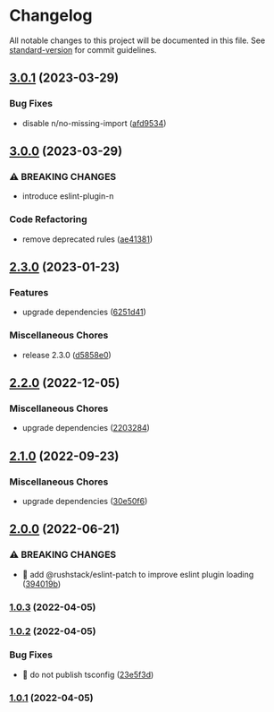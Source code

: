 # Changelog

All notable changes to this project will be documented in this file. See [standard-version](https://github.com/conventional-changelog/standard-version) for commit guidelines.

## [3.0.1](https://github.com/porscheofficial/eslint-config-porschedigital/compare/v3.0.0...v3.0.1) (2023-03-29)


### Bug Fixes

* disable n/no-missing-import ([afd9534](https://github.com/porscheofficial/eslint-config-porschedigital/commit/afd9534bda3f0019fa8cc234969a7523c5166ba6))

## [3.0.0](https://github.com/porscheofficial/eslint-config-porschedigital/compare/v2.3.0...v3.0.0) (2023-03-29)


### ⚠ BREAKING CHANGES

* introduce eslint-plugin-n

### Code Refactoring

* remove deprecated rules ([ae41381](https://github.com/porscheofficial/eslint-config-porschedigital/commit/ae4138145dc1380e97972c103eafb447d3aa9aa8))

## [2.3.0](https://github.com/porscheofficial/eslint-config-porschedigital/compare/v2.2.0...v2.3.0) (2023-01-23)


### Features

* upgrade dependencies ([6251d41](https://github.com/porscheofficial/eslint-config-porschedigital/commit/6251d41d92d7b5d9a82806828b57d4b80bea43c6))


### Miscellaneous Chores

* release 2.3.0 ([d5858e0](https://github.com/porscheofficial/eslint-config-porschedigital/commit/d5858e083847a6bf496c13e13835eab80a4589cc))

## [2.2.0](https://github.com/porscheofficial/eslint-config-porschedigital/compare/v2.1.0...v2.2.0) (2022-12-05)

### Miscellaneous Chores

- upgrade dependencies ([2203284](https://github.com/porscheofficial/eslint-config-porschedigital/commit/220328446e0820d5602fcfeb5883ba03f96c46a4))

## [2.1.0](https://github.com/porscheofficial/eslint-config-porschedigital/compare/v2.0.0...v2.1.0) (2022-09-23)

### Miscellaneous Chores

- upgrade dependencies ([30e50f6](https://github.com/porscheofficial/eslint-config-porschedigital/commit/30e50f60de26daf9d9ec7b6f950270a27eb7b9fe))

## [2.0.0](https://github.com/porscheofficial/eslint-config-porschedigital/compare/v1.0.3...v2.0.0) (2022-06-21)

### ⚠ BREAKING CHANGES

- 🧨 add @rushstack/eslint-patch to improve eslint plugin loading ([394019b](https://github.com/porscheofficial/eslint-config-porschedigital/commit/394019ba1b7369d7c6f198e66f4f113af245f348))

### [1.0.3](https://github.com/porscheofficial/eslint-config-porschedigital/compare/v1.0.2...v1.0.3) (2022-04-05)

### [1.0.2](https://github.com/porscheofficial/eslint-config-porschedigital/compare/v1.0.1...v1.0.2) (2022-04-05)

### Bug Fixes

- 🐛 do not publish tsconfig ([23e5f3d](https://github.com/porscheofficial/eslint-config-porschedigital/commit/23e5f3d6af028938d47d3150ca9f84acbd5df0ac))

### [1.0.1](https://github.com/porscheofficial/eslint-config-porschedigital/compare/v1.0.0...v1.0.1) (2022-04-05)
